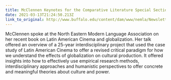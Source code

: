 ```yaml
---
title: McClennen Keynotes for the Comparative Literature Special Section of NEMLA
date: 2021-03-13T21:24:50.213Z
link_to_original: http://www.buffalo.edu/content/dam/www/nemla/Newsletter/2021%20NeMLA%20Winter%20Newsletter.pdf
---
```

McClennen spoke at the North Eastern Modern Language Association on her recent book on Latin American Cinema and globalization. Her talk offered an overview of a 25-year interdisciplinary project that used the case study of Latin American Cinema to offer a revised critical paradigm for how we understand the effects of globalization on cultural production. It offered insights into how to effectively use empirical research methods, interdisciplinary approaches and humanistic perspectives to offer concrete and meaningful theories about culture and power.
